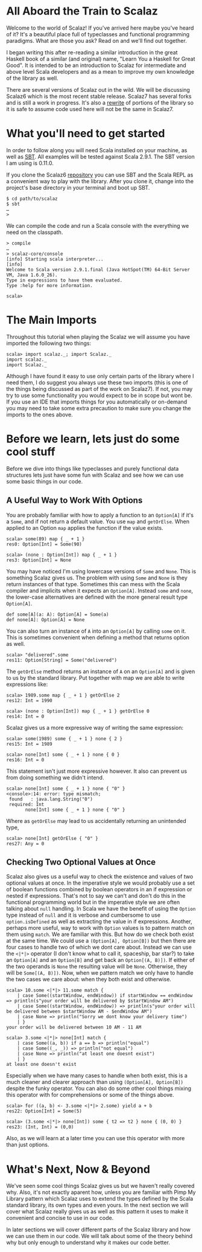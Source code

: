 #  All Aboard the Train to Scalaz

Welcome to the world of Scalaz! If you've arrived here maybe you've heard of it? It's a beautiful place full of typeclasses and functional programming paradigms. What are those you ask? Read on and we'll find out together. 

I began writing this after re-reading a similar introduction in the great Haskell book of a similar (and original) name, "Learn You a Haskell for Great Good". It is intended to be an introduction to Scalaz for intermediate and above level Scala developers and as a mean to improve my own knowledge of the library as well. 

There are several versions of Scalaz out in the wild. We will be discussing Scalaz6 which is the most recent stable release. Scalaz7 has several forks and is still a work in progress. It's also a [rewrite](http://code.google.com/p/scalaz/wiki/Scalaz7) of portions of the library so it is safe to assume code used here will not be the same in Scalaz7. 

# What you'll need to get started

In order to follow along you will need Scala installed on your machine, as well as [SBT](https://github.com/harrah/xsbt/wiki). All examples will be tested against Scala 2.9.1. The SBT version I am using is 0.11.0. 

If you clone the Scalaz6 [repository](https://github.com/scalaz/scalaz) you can use SBT and the Scala REPL as a convenient way to play with the library. After you clone it, change into the project's base directory in your terminal and boot up SBT.

	$ cd path/to/scalaz
	$ sbt
	…
	>

We can compile the code and run a Scala console with the everything we need on the classpath.

	> compile
	…
	> scalaz-core/console
	[info] Starting scala interpreter...
	[info] 
	Welcome to Scala version 2.9.1.final (Java HotSpot(TM) 64-Bit Server VM, Java 1.6.0_26).
	Type in expressions to have them evaluated.
	Type :help for more information.

	scala> 
 
   
# The Main Imports

Throughout this tutorial when playing the Scalaz we will assume you have imported the following two things:

	scala> import scalaz._; import Scalaz._
	import scalaz._
	import Scalaz._

Although I have found it easy to use only certain parts of the library where I need them, I do suggest you always use these two imports (this is one of the things being discussed as part of the work on Scalaz7). If not, you may try to use some functionality you would expect to be in scope but wont be. If you use an IDE that imports things for you automatically or on-demand you may need to take some extra precaution to make sure you change the imports to the ones above.

# Before we learn, lets just do some cool stuff

Before we dive into things like typeclasses and purely functional data structures lets just have some fun with Scalaz and see how we can use some basic things in our code. 

## A Useful Way to Work With Options

You are probably familiar with how to apply a function to an `Option[A]` if it's a `Some`, and if not return a default value. You use `map` and `getOrElse`. When applied to an Option `map` applies the function if the value exists. 

	scala> some(89) map { _ + 1 }
	res0: Option[Int] = Some(90)

	scala> (none : Option[Int]) map { _ + 1 }
	res3: Option[Int] = None

You may have noticed I'm using lowercase versions of `Some` and `None`. This is something Scalaz gives us. The problem with using `Some` and `None` is they return instances of that type. Sometimes this can mess with the Scala compiler and implicits when it expects an `Option[A]`. Instead `some` and `none`, the lower-case alternatives are defined with the more general result type `Option[A]`.

	def some[A](a: A): Option[A] = Some(a)
	def none[A]: Option[A] = None

You can also turn an instance of `A` into an `Option[A]` by calling `some` on it. This is sometimes convenient when defining a method that returns option as well.

	scala> "delivered".some
	res11: Option[String] = Some("delivered")

The `getOrElse` method returns an instance of `A` on an `Option[A]` and is given to us by the standard library. Put together with map we are able to write expressions like:

	scala> 1989.some map { _ + 1 } getOrElse 2
	res12: Int = 1990

	scala> (none : Option[Int]) map { _ + 1 } getOrElse 0
	res14: Int = 0

Scalaz gives us a more expressive way of writing the same expression:

	scala> some(1989) some { _ + 1 } none { 2 }
	res15: Int = 1989

	scala> none[Int] some { _ + 1 } none { 0 }
	res16: Int = 0

This statement isn't just more expressive however. It also can prevent us from doing something we didn't intend. 

	scala> none[Int] some { _ + 1 } none { "0" }
	<console>:14: error: type mismatch;
	 found   : java.lang.String("0")
	 required: Int
           none[Int] some { _ + 1 } none { "0" }

Where as `getOrElse` may lead to us accidentally returning an unintended type,

	scala> none[Int] getOrElse { "0" }
	res27: Any = 0

## Checking Two Optional Values at Once

Scalaz also gives us a useful way to check the existence and values of two optional values at once. In the imperative style we would probably use a set of boolean functions combined by boolean operators in an if expression or nested if expressions. That's not to say we can't and don't do this in the functional programming world but in the imperative style we are often talking about `null` handling. In Scala we have the benefit of using the `Option` type instead of `null` and it is verbose and cumbersome to use `option.isDefined` as well as extracting the value in if expressions. Another, perhaps more useful, way to work with `Option` values is to pattern match on them using `match`. We are familiar with this. But how do we check both exist at the same time. We could use a `(Option[A], Option[B])` but then there are four cases to handle two of which we dont care about. Instead we can use the `<|*|>` operator (I don't know what to call it, spaceship, bar star?) to take an `Option[A]` and an `Option[B]` and get back an `Option[(A, B)])`. If either of the two operands is `None` the resulting value will be `None`. Otherwise, they will be `Some[(A, B)])`. Now, when we pattern match we only have to handle the two cases we care about: when they both exist and otherwise. 

	scala> 10.some <|*|> 11.some match {
		| case Some((startWindow, endWindow)) if startWindow == endWindow => println(s"your order will be delivered by $startWindow AM")
		| case Some((startWindow, endWindow)) => println(s"your order will be delivered between $startWindow AM - $endWindow AM")
		| case None => println("Sorry we dont know your delivery time")
		| }
	your order will be delivered between 10 AM - 11 AM

	scala> 3.some <|*|> none[Int] match {
		| case Some((a, b)) if a == b => println("equal")
		| case Some((_, _)) => println("not equal")
		| case None => println("at least one doesnt exist")
		| }
	at least one doesn't exist
	

Especially when we have many cases to handle when both exist, this is a much cleaner and clearer approach than using `(Option[A], Option[B])` despite the funky operator. You can also do some other cool things mixing this operator with for comprehensions or some of the things above.

	scala> for ((a, b) <- 3.some <|*|> 2.some) yield a + b
	res22: Option[Int] = Some(5)

	scala> (3.some <|*|> none[Int]) some { t2 => t2 } none { (0, 0) }
	res23: (Int, Int) = (0,0)

Also, as we will learn at a later time you can use this operator with more than just options. 

# What's Next, Now & Beyond

We've seen some cool things Scalaz gives us but we haven't really covered why. Also, it's not exactly aparent how, unless you are familiar with Pimp My Library pattern which Scalaz uses to extend the types defined by the Scala standard library, its own types and even yours. In the next section we will cover what Scalaz really gives us as well as this pattern it uses to make it convenient and concise to use in our code. 

In later sections we will cover different parts of the Scalaz library and how we can use them in our code. We will talk about some of the theory behind why but only enough to understand why it makes our code better. 
